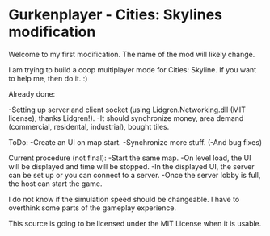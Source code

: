# Gurkenplayer - Cities: Skylines modification
Welcome to my first modification. The name of the mod will likely change.

I am trying to build a coop multiplayer mode for Cities: Skyline.
If you want to help me, then do it. :)

<p>Already done:</p>
-Setting up server and client socket (using Lidgren.Networking.dll (MIT license), thanks Lidgren!).
-It should synchronize money, area demand (commercial, residental, industrial), bought tiles.

ToDo:
-Create an UI on map start.
-Synchronize more stuff.
(-And bug fixes)

Current procedure (not final):
-Start the same map.
-On level load, the UI will be displayed and time will be stopped.
-In the displayed UI, the server can be set up or you can connect to a server.
-Once the server lobby is full, the host can start the game.

I do not know if the simulation speed should be changeable. I have to overthink some parts of the gameplay experience.

This source is going to be licensed under the MIT License when it is usable.
